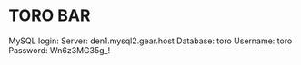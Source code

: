 # TORO BAR

MySQL login: 
Server: den1.mysql2.gear.host
Database: toro
Username: toro
Password: Wn6z3MG35g_!